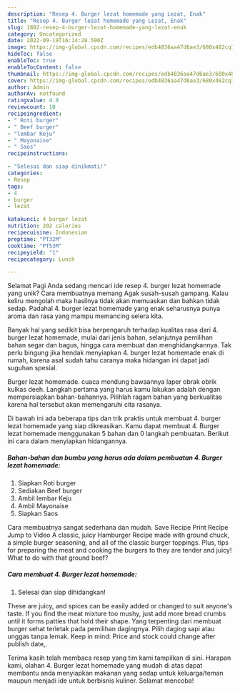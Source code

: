 ```yaml
---
description: "Resep 4. Burger lezat homemade yang Lezat, Enak"
title: "Resep 4. Burger lezat homemade yang Lezat, Enak"
slug: 1802-resep-4-burger-lezat-homemade-yang-lezat-enak
category: Uncategorized
date: 2022-09-19T16:14:28.590Z
image: https://img-global.cpcdn.com/recipes/edb4836aa47d6ae3/680x482cq70/4-burger-lezat-homemade-foto-resep-utama.jpg
hideToc: false
enableToc: true
enableTocContent: false
thumbnail: https://img-global.cpcdn.com/recipes/edb4836aa47d6ae3/680x482cq70/4-burger-lezat-homemade-foto-resep-utama.jpg
cover: https://img-global.cpcdn.com/recipes/edb4836aa47d6ae3/680x482cq70/4-burger-lezat-homemade-foto-resep-utama.jpg
author: Admin
authorAv: notfound
ratingvalue: 4.9
reviewcount: 10
recipeingredient:
- " Roti burger"
- " Beef burger"
- "lembar Keju"
- " Mayonaise"
- " Saos"
recipeinstructions:

- "Selesai dan siap dinikmati!"
categories:
- Resep
tags:
- 4
- burger
- lezat

katakunci: 4 burger lezat 
nutrition: 202 calories
recipecuisine: Indonesian
preptime: "PT32M"
cooktime: "PT53M"
recipeyield: "1"
recipecategory: Lunch

---
```



Selamat Pagi Anda sedang mencari ide resep 4. burger lezat homemade yang unik? Cara membuatnya memang Agak susah-susah gampang. Kalau keliru mengolah maka hasilnya tidak akan memuaskan dan bahkan tidak sedap. Padahal 4. burger lezat homemade yang enak seharusnya punya aroma dan rasa yang mampu memancing selera kita.


Banyak hal yang sedikit bisa berpengaruh terhadap kualitas rasa dari 4. burger lezat homemade, mulai dari jenis bahan, selanjutnya pemilihan bahan segar dan bagus, hingga cara membuat dan menghidangkannya. Tak perlu bingung jika hendak menyiapkan 4. burger lezat homemade enak di rumah, karena asal sudah tahu caranya maka hidangan ini dapat jadi suguhan spesial.

Burger lezat homemade. cuaca mendung bawaannya laper obrak obrik kulkas deeh. Langkah pertama yang harus kamu lakukan adalah dengan mempersiapkan bahan-bahannya. Pilihlah ragam bahan yang berkualitas karena hal tersebut akan memengaruhi cita rasanya.


Di bawah ini ada beberapa tips dan trik praktis untuk membuat 4. burger lezat homemade yang siap dikreasikan. Kamu dapat membuat 4. Burger lezat homemade menggunakan 5 bahan dan 0 langkah pembuatan. Berikut ini cara dalam menyiapkan hidangannya.

<!--inarticleads1-->

##### Bahan-bahan dan bumbu yang harus ada dalam pembuatan 4. Burger lezat homemade:

1. Siapkan  Roti burger
1. Sediakan  Beef burger
1. Ambil lembar Keju
1. Ambil  Mayonaise
1. Siapkan  Saos


Cara membuatnya sangat sederhana dan mudah. Save Recipe Print Recipe Jump to Video A classic, juicy Hamburger Recipe made with ground chuck, a simple burger seasoning, and all of the classic burger toppings. Plus, tips for preparing the meat and cooking the burgers to they are tender and juicy! What to do with that ground beef? 

<!--inarticleads2-->

##### Cara membuat 4. Burger lezat homemade:


1. Selesai dan siap dihidangkan!

These are juicy, and spices can be easily added or changed to suit anyone&#39;s taste. If you find the meat mixture too mushy, just add more bread crumbs until it forms patties that hold their shape. Yang terpenting dari membuat burger sehat terletak pada pemilihan dagingnya. Pilih daging sapi atau unggas tanpa lemak. Keep in mind: Price and stock could change after publish date,. 

Terima kasih telah membaca resep yang tim kami tampilkan di sini. Harapan kami, olahan 4. Burger lezat homemade yang mudah di atas dapat membantu anda menyiapkan makanan yang sedap untuk keluarga/teman maupun menjadi ide untuk berbisnis kuliner. Selamat mencoba!
